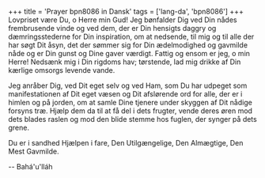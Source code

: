 +++
title = 'Prayer bpn8086 in Dansk'
tags = ['lang-da', 'bpn8086']
+++
Lovpriset være Du, o Herre min Gud! Jeg bønfalder Dig ved Din nådes frembrusende vinde og ved dem, der er Din hensigts daggry og dæmringsstederne for Din inspiration, om at nedsende, til mig og til alle der har søgt Dit åsyn, det der sømmer sig for Din ædelmodighed og gavmilde nåde og er Din gunst og Dine gaver værdigt. Fattig og ensom er jeg, o min Herre! Nedsænk mig i Din rigdoms hav; tørstende, lad mig drikke af Din kærlige omsorgs levende vande.

Jeg anråber Dig, ved Dit eget selv og ved Ham, som Du har udpeget som manifestationen af Dit eget væsen og Dit afslørende ord for alle, der er i himlen og på jorden, om at samle Dine tjenere under skyggen af Dit nådige forsyns træ. Hjælp dem da til at få del i dets frugter, vende deres øren mod dets blades raslen og mod den blide stemme hos fuglen, der synger på dets grene.

Du er i sandhed Hjælpen i fare, Den Utilgængelige, Den Almægtige, Den Mest Gavmilde.

-- Bahá'u'lláh

